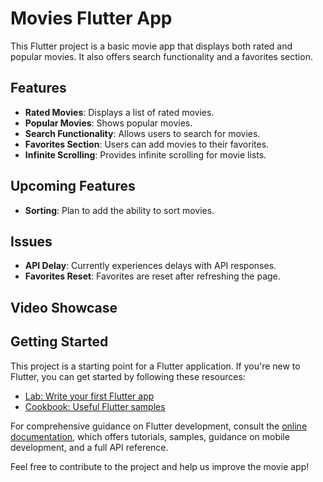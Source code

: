 # Movies Flutter App

This Flutter project is a basic movie app that displays both rated and popular movies. It also offers search functionality and a favorites section.

## Features
- **Rated Movies**: Displays a list of rated movies.
- **Popular Movies**: Shows popular movies.
- **Search Functionality**: Allows users to search for movies.
- **Favorites Section**: Users can add movies to their favorites.
- **Infinite Scrolling**: Provides infinite scrolling for movie lists.

## Upcoming Features
- **Sorting**: Plan to add the ability to sort movies.

## Issues
- **API Delay**: Currently experiences delays with API responses.
- **Favorites Reset**: Favorites are reset after refreshing the page.

## Video Showcase


## Getting Started

This project is a starting point for a Flutter application. If you're new to Flutter, you can get started by following these resources:

- [Lab: Write your first Flutter app](https://docs.flutter.dev/get-started/codelab)
- [Cookbook: Useful Flutter samples](https://docs.flutter.dev/cookbook)

For comprehensive guidance on Flutter development, consult the [online documentation](https://docs.flutter.dev/), which offers tutorials, samples, guidance on mobile development, and a full API reference.

Feel free to contribute to the project and help us improve the movie app!
